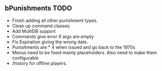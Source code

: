 ## bPunishments TODO
- Finish adding all other punishment types.
- Clean up command classes.
- Add MultiDB support
- Commands give error if args are empty
- Fix Expiration giving the wrong date.
- Punishments are * 4 when issued and go back to the 1970s
- Menus need to be fixed mainly placeholders. Also need to make them configurable
- /history for offline players.